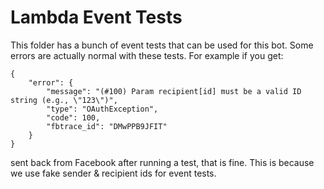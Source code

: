 # Lambda Event Tests

This folder has a bunch of event tests that can be used for this bot.  Some errors are actually normal with these tests.  For example if you get:

```
{
    "error": {
        "message": "(#100) Param recipient[id] must be a valid ID string (e.g., \"123\")",
        "type": "OAuthException",
        "code": 100,
        "fbtrace_id": "DMwPPB9JFIT"
    }
}

```

sent back from Facebook after running a test, that is fine.  This is because we use fake sender & recipient ids for event tests.